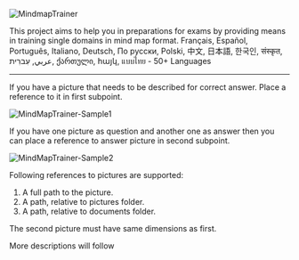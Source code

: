 ![MindmapTrainer](https://github.com/user-attachments/assets/fbbffd7a-353c-48f2-84fa-bc6d8ae706d6)

This project aims to help you in preparations for exams by providing means in training single domains in mind map format. 
Français, Español, Português, Italiano, Deutsch, По русски, Polski, 中文, 日本語, 한국인, संस्कृत, عربي, עִברִית, ქართული, հայկ, แบบไทย - 50+ Languages 

<hr/>

If you have a picture that needs to be described for correct answer. Place a reference to it in first subpoint.

![MindMapTrainer-Sample1](https://github.com/user-attachments/assets/5d21d45b-519a-43fa-a92c-1a453f88ea71)


If you have one picture as question and another one as answer then you can place a reference to answer picture in second subpoint.

![MindMapTrainer-Sample2](https://github.com/user-attachments/assets/4cd989c6-ad2c-40f6-83c0-5163e850aa3c)

Following references to pictures are supported: 
1. A full path to the picture.
2. A path, relative to pictures folder.
3. A path, relative to documents folder.

The second picture must have same dimensions as first.

More descriptions will follow
